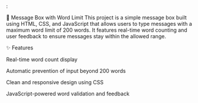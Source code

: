 :

💬 Message Box with Word Limit
This project is a simple message box built using HTML, CSS, and JavaScript that allows users to type messages with a maximum word limit of 200 words. It features real-time word counting and user feedback to ensure messages stay within the allowed range.

✨ Features

Real-time word count display

Automatic prevention of input beyond 200 words

Clean and responsive design using CSS

JavaScript-powered word validation and feedback

